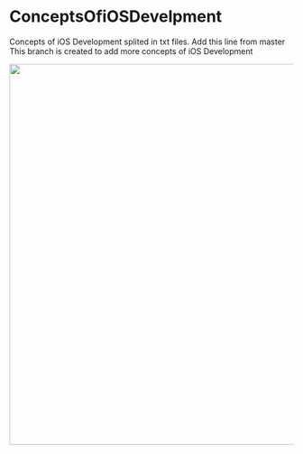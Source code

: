 # ConceptsOfiOSDevelpment
Concepts of iOS Development splited in txt files.
Add this line from master
This branch is created to add more concepts of iOS Development

<p align="center">
    <img src="https://github.com/carlos-santiago-2017/ConceptsOfiOSDevelpment/blob/master/screenshoot.png" width="675">
</p>
